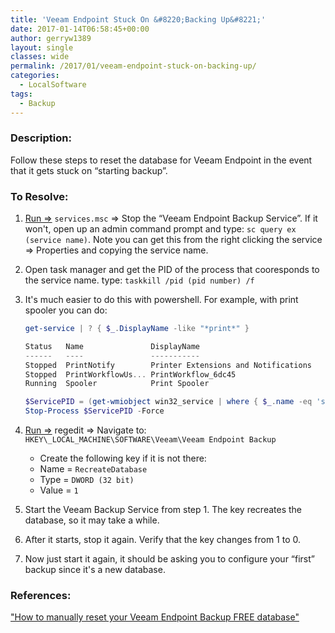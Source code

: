 ```yaml
---
title: 'Veeam Endpoint Stuck On &#8220;Backing Up&#8221;'
date: 2017-01-14T06:58:45+00:00
author: gerryw1389
layout: single
classes: wide
permalink: /2017/01/veeam-endpoint-stuck-on-backing-up/
categories:
  - LocalSoftware
tags:
  - Backup
---
```

<!--more-->

### Description:

Follow these steps to reset the database for Veeam Endpoint in the event that it gets stuck on &#8220;starting backup&#8221;.

### To Resolve:

1. [Run =>](https://automationadmin.com/2016/05/command-prompt-overview/) `services.msc` => Stop the &#8220;Veeam Endpoint Backup Service&#8221;. If it won't, open up an admin command prompt and type: `sc query ex (service name)`. Note you can get this from the right clicking the service => Properties and copying the service name.

2. Open task manager and get the PID of the process that cooresponds to the service name. type: `taskkill /pid (pid number) /f`

3. It's much easier to do this with powershell. For example, with print spooler you can do:

   ```powershell
   get-service | ? { $_.DisplayName -like "*print*" }

   Status   Name               DisplayName
   ------   ----               -----------
   Stopped  PrintNotify        Printer Extensions and Notifications
   Stopped  PrintWorkflowUs... PrintWorkflow_6dc45
   Running  Spooler            Print Spooler

   $ServicePID = (get-wmiobject win32_service | where { $_.name -eq 'spooler'}).processID
   Stop-Process $ServicePID -Force
   ```

3. [Run =>](https://automationadmin.com/2016/05/command-prompt-overview/) regedit => Navigate to: `HKEY\_LOCAL_MACHINE\SOFTWARE\Veeam\Veeam Endpoint Backup`  
   - Create the following key if it is not there:
   - Name = `RecreateDatabase`
   - Type = `DWORD (32 bit)`
   - Value = `1`

4. Start the Veeam Backup Service from step 1. The key recreates the database, so it may take a while.

5. After it starts, stop it again. Verify that the key changes from 1 to 0.

6. Now just start it again, it should be asking you to configure your &#8220;first&#8221; backup since it's a new database.

### References:

["How to manually reset your Veeam Endpoint Backup FREE database"](https://tinkertry.com/veeam-endpoint-backup-database-reset)  